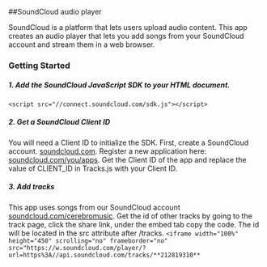 ##SoundCloud audio player

SoundCloud is a platform that lets users upload audio content.  This app creates an audio player that lets you add songs from your SoundCloud account and stream them in a web browser.  

### Getting Started

##### 1. Add the SoundCloud JavaScript SDK to your HTML document.<br>
`<script src="//connect.soundcloud.com/sdk.js"></script>`

##### 2. Get a SoundCloud Client ID
You will need a Client ID to initialize the SDK.  First, create a SoundCloud account. <a href="https://soundcloud.com/" target="_blank">soundcloud.com</a>. Register a new application here: <a href="http://soundcloud.com/you/apps" target="_blank">soundcloud.com/you/apps</a>.  Get the Client ID of the app and replace the value of CLIENT_ID in Tracks.js with your Client ID.

##### 3. Add tracks
This app uses songs from our SoundCloud account <a href="https://soundcloud.com/cerebromusic" target="_blank">soundcloud.com/cerebromusic</a>.  Get the id of other tracks by going to the track page, click the share link, under the embed tab copy the code.  The id will be located in the src attribute after /tracks.
`<iframe width="100%" height="450" scrolling="no" frameborder="no" src="https://w.soundcloud.com/player/?url=https%3A//api.soundcloud.com/tracks/**212819310**`


